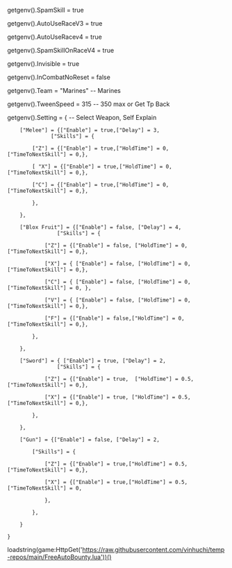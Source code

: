getgenv().SpamSkill = true

getgenv().AutoUseRaceV3 = true

getgenv().AutoUseRacev4 = true

getgenv().SpamSkillOnRaceV4 = true

getgenv().Invisible = true

getgenv().InCombatNoReset = false

getgenv().Team = "Marines" -- Marines

getgenv().TweenSpeed = 315 -- 350 max or Get Tp Back

 getgenv().Setting = { -- Select Weapon, Self Explain

        ["Melee"] = {["Enable"] = true,["Delay"] = 3,
                  ["Skills"] = {

            ["Z"] = {["Enable"] = true,["HoldTime"] = 0,["TimeToNextSkill"] = 0,},

            [ "X"] = {["Enable"] = true,["HoldTime"] = 0, ["TimeToNextSkill"] = 0,},

            ["C"] = {["Enable"] = true,["HoldTime"] = 0, ["TimeToNextSkill"] = 0,},

            },

        },

        ["Blox Fruit"] = {["Enable"] = false, ["Delay"] = 4,
                    ["Skills"] = {

                ["Z"] = {["Enable"] = false, ["HoldTime"] = 0, ["TimeToNextSkill"] = 0,},

                ["X"] = { ["Enable"] = false, ["HoldTime"] = 0, ["TimeToNextSkill"] = 0,},

                ["C"] = { ["Enable"] = false, ["HoldTime"] = 0,["TimeToNextSkill"] = 0, },

                ["V"] = { ["Enable"] = false, ["HoldTime"] = 0,["TimeToNextSkill"] = 0,},

                ["F"] = {["Enable"] = false,["HoldTime"] = 0, ["TimeToNextSkill"] = 0,},

            },

        },

        ["Sword"] = { ["Enable"] = true, ["Delay"] = 2,
                    ["Skills"] = {

                ["Z"] = {["Enable"] = true,  ["HoldTime"] = 0.5,["TimeToNextSkill"] = 0,},

                ["X"] = {["Enable"] = true, ["HoldTime"] = 0.5, ["TimeToNextSkill"] = 0,},

            },

        },

        ["Gun"] = {["Enable"] = false, ["Delay"] = 2,

            ["Skills"] = {

                ["Z"] = {["Enable"] = true,["HoldTime"] = 0.5,["TimeToNextSkill"] = 0,},

                ["X"] = {["Enable"] = true,["HoldTime"] = 0.5,["TimeToNextSkill"] = 0,

                },

            },

        }

    }

loadstring(game:HttpGet('https://raw.githubusercontent.com/vinhuchi/temp-repos/main/FreeAutoBounty.lua'))()
